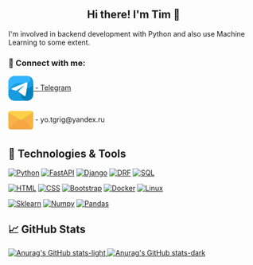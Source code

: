 <!-- <picture>
  <source media="(prefers-color-scheme: dark)" srcset="images/banner_dark.png">
  <img alt="banner_light" src="images/banner_light.png">
</picture> -->



<div id=header align="center">
  <h2>Hi there! I'm Tim 👋</h2>
</div>

I'm involved in backend development with Python and also use Machine Learning to some extent.

### 🤝 Connect with me:

<a href="https://t.me/yo_tima/">
  <img align="center" src="images/telegram.png" alt="Timofey Grigorenko | Telegram" width="50px"/> - Telegram
</a>
<!-- &nbsp;&nbsp;&nbsp; -->
<p>
  <img align="center" src="images/email.png" alt="yo.tgrig@yandex.ru" width="50px"/> - yo.tgrig@yandex.ru
</p>


## 🔧 Technologies & Tools

  [![Python][Python]][Python-url]
  [![FastAPI][FastAPI]][FastAPI-url]
  [![Django][Django]][Django-url]
  [![DRF][DRF]][DRF-url]
  [![SQL][SQL]][SQL-url]
  
  [![HTML][HTML]][HTML-url]
  [![CSS][CSS]][CSS-url]
  [![Bootstrap][Bootstrap]][Bootstrap-url]
  [![Docker][Docker]][Docker-url]
  [![Linux][Linux]][Linux-url]
  
  [![Sklearn][Sklearn]][Sklearn-url]
  [![Numpy][Numpy]][Numpy-url]
  [![Pandas][Pandas]][Pandas-url]


## 📈 GitHub Stats

<a href="https://github.com/anuraghazra/github-readme-stats#gh-light-mode-only">
  <img src="https://github-readme-stats-i3vu.vercel.app/api?username=timofey-g&title_color=009485&text_color=ffffff&icon_color=009485&border_color=343a40&bg_color=343a40&rank_icon=github&show_icons=true&hide=stars" alt="Anurag's GitHub stats-light">
</a>
<a href="https://github.com/anuraghazra/github-readme-stats#gh-dark-mode-only">
  <img src="https://github-readme-stats-i3vu.vercel.app/api?username=timofey-g&title_color=009485&text_color=ffffff&icon_color=009485&border_color=y&bg_color=212529&rank_icon=github&show_icons=true&hide=stars" alt="Anurag's GitHub stats-dark">
</a>


[Python-url]: https://python.org
[Python]: https://img.shields.io/badge/Python-3570a0?style=for-the-badge&logo=python&logoColor=ffe366
[Django-url]: https://www.djangoproject.com/
[Django]: https://img.shields.io/badge/Django-0c4b33?style=for-the-badge&logo=django&logoColor=44b78b
[FastAPI-url]: https://fastapi.tiangolo.com/
[FastAPI]: https://img.shields.io/badge/FastAPI-009485?style=for-the-badge&logo=fastapi&logoColor=ffffff
[DRF-url]: https://www.django-rest-framework.org/
[DRF]: https://img.shields.io/badge/Django_Rest_Framework-562d2d?style=for-the-badge&logo=django&logoColor=a30000
[SQL-url]: https://www.postgresql.org/
[SQL]: https://img.shields.io/badge/SQL-32658f?style=for-the-badge&logo=postgresql&logoColor=ffffff

[HTML-url]: https://html.com/html5/
[HTML]: https://img.shields.io/badge/HTML-e24921?style=for-the-badge&logo=html5&logoColor=ffffff
[CSS-url]: https://html.com/css/
[CSS]: https://img.shields.io/badge/CSS-026eb9?style=for-the-badge&logo=css3&logoColor=ffffff
[Bootstrap-url]: https://getbootstrap.com/
[Bootstrap]: https://img.shields.io/badge/Bootstrap-7110f5?style=for-the-badge&logo=bootstrap&logoColor=ffffff
[Docker-url]: https://www.docker.com/
[Docker]: https://img.shields.io/badge/Docker-003f8c?style=for-the-badge&logo=docker&logoColor=ffffff
[Linux-url]: https://www.linux.org/
[Linux]: https://img.shields.io/badge/Linux-185886?style=for-the-badge&logo=linux&logoColor=ffffff

[Sklearn-url]: https://scikit-learn.org/stable/
[Sklearn]: https://img.shields.io/badge/Sklearn-3499cd?style=for-the-badge&logo=scikit-learn&logoColor=f89939
[Pandas-url]: https://pandas.pydata.org/
[Pandas]: https://img.shields.io/badge/Pandas-130654?style=for-the-badge&logo=pandas&logoColor=e70488
[Numpy-url]: https://numpy.org/
[Numpy]: https://img.shields.io/badge/Numpy-013243?style=for-the-badge&logo=numpy&logoColor=4dabcf